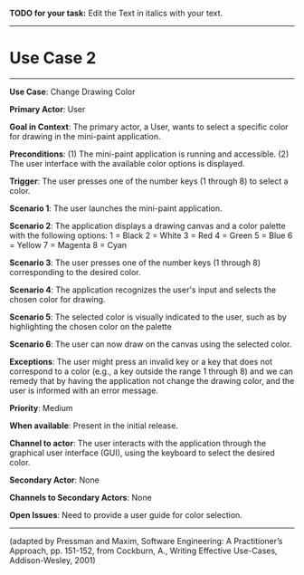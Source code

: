 **TODO for your task:** Edit the Text in italics with your text.

<hr>

# Use Case 2

<hr>

**Use Case**:  Change Drawing Color

**Primary Actor**: User

**Goal in Context**: The primary actor, a User, wants to select a specific color for drawing in the mini-paint application.

**Preconditions**: (1) The mini-paint application is running and accessible. (2) The user interface with the available color options is displayed.

**Trigger**: The user presses one of the number keys (1 through 8) to select a color.
  
**Scenario 1**: The user launches the mini-paint application.

**Scenario 2**: The application displays a drawing canvas and a color palette with the following options:
                        1 = Black
                        2 = White
                        3 = Red
                        4 = Green
                        5 = Blue
                        6 = Yellow
                        7 = Magenta
                        8 = Cyan

**Scenario 3**: The user presses one of the number keys (1 through 8) corresponding to the desired color.

**Scenario 4**: The application recognizes the user's input and selects the chosen color for drawing.

**Scenario 5**: The selected color is visually indicated to the user, such as by highlighting the chosen color on the palette

**Scenario 6**: The user can now draw on the canvas using the selected color.
 
**Exceptions**: The user might press an invalid key or a key that does not correspond to a color (e.g., a key outside the range 1 through 8) and we can remedy that by having the application not change the drawing color, and the user is informed with an error message.

**Priority**: Medium

**When available**: Present in the initial release.

**Channel to actor**: The user interacts with the application through the graphical user interface (GUI), using the keyboard to select the desired color.

**Secondary Actor**: None

**Channels to Secondary Actors**: None

**Open Issues**: Need to provide a user guide for color selection.

<hr>



(adapted by Pressman and Maxim, Software Engineering: A Practitioner’s Approach, pp. 151-152, from Cockburn,
A., Writing Effective Use-Cases, Addison-Wesley, 2001)
